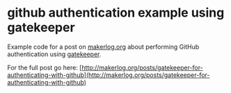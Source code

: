# github authentication example using gatekeeper

Example code for a post on [makerlog.org](http://makerlog.org) about performing GitHub authentication using [gatekeeper](). 

For the full post go here: [http://makerlog.org/posts/gatekeeper-for-authenticating-with-github](http://makerlog.org/posts/gatekeeper-for-authenticating-with-github)